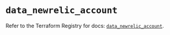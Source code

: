 # `data_newrelic_account`

Refer to the Terraform Registry for docs: [`data_newrelic_account`](https://registry.terraform.io/providers/newrelic/newrelic/3.55.0/docs/data-sources/account).

